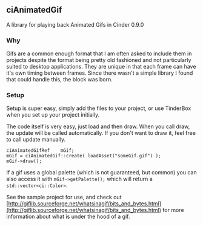 ## ciAnimatedGif
A library for playing back Animated Gifs in Cinder 0.9.0

### Why
Gifs are a common enough format that I am often asked to include them in projects despite the format being pretty old fashioned and not particularly suited to desktop applications.  They are unique in that each frame can have it's own timing between frames. Since there wasn't a simple library I found that could handle this, the block was born.

### Setup
Setup is super easy, simply add the files to your project, or use TinderBox when you set up your project initially.

The code itself is very easy, just load and then draw.  When you call draw, the update will be called automatically.  If you don't want to draw it, feel free to call update manually.

```
ciAnimatedGifRef    mGif;
mGif = ciAnimatedGif::create( loadAsset("someGif.gif") );
mGif->draw();
```

If a gif uses a global palette (which is not guaranteed, but common) you can also access it with `mGif->getPalette();` which will return a `std::vector<ci::Color>`.

See the sample project for use, and check out [http://giflib.sourceforge.net/whatsinagif/bits_and_bytes.html](http://giflib.sourceforge.net/whatsinagif/bits_and_bytes.html) for more information about what is under the hood of a gif.
